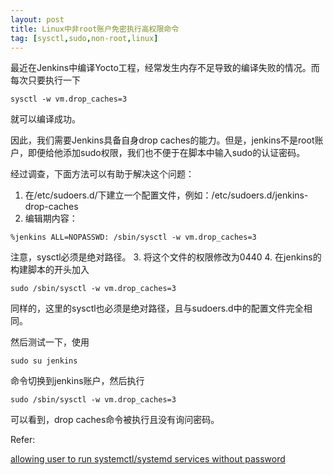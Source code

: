 ```yaml
---
layout: post
title: Linux中非root账户免密执行高权限命令
tag: [sysctl,sudo,non-root,linux]
---
```


最近在Jenkins中编译Yocto工程，经常发生内存不足导致的编译失败的情况。而每次只要执行一下
```shell
sysctl -w vm.drop_caches=3
```
就可以编译成功。
<!--break-->

因此，我们需要Jenkins具备自身drop caches的能力。但是，jenkins不是root账户，即便给他添加sudo权限，我们也不便于在脚本中输入sudo的认证密码。

经过调查，下面方法可以有助于解决这个问题：

1. 在/etc/sudoers.d/下建立一个配置文件，例如：/etc/sudoers.d/jenkins-drop-caches
2. 编辑期内容：
```shell
%jenkins ALL=NOPASSWD: /sbin/sysctl -w vm.drop_caches=3
```
   注意，sysctl必须是绝对路径。
3. 将这个文件的权限修改为0440
4. 在jenkins的构建脚本的开头加入
```shell
sudo /sbin/sysctl -w vm.drop_caches=3
```
   同样的，这里的sysctl也必须是绝对路径，且与sudoers.d中的配置文件完全相同。


然后测试一下，使用
```shell
sudo su jenkins
```
命令切换到jenkins账户，然后执行
```shell
sudo /sbin/sysctl -w vm.drop_caches=3
```
可以看到，drop caches命令被执行且没有询问密码。



Refer:

[allowing user to run systemctl/systemd services without password](https://askubuntu.com/questions/692701/allowing-user-to-run-systemctl-systemd-services-without-password)
